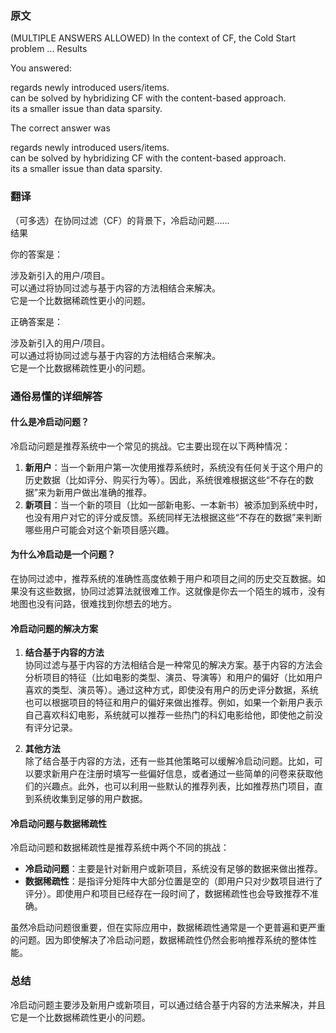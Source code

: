 ### 原文
(MULTIPLE ANSWERS ALLOWED) In the context of CF, the Cold Start problem ...
Results

You answered:

regards newly introduced users/items.  
can be solved by hybridizing CF with the content-based approach.  
its a smaller issue than data sparsity.  

The correct answer was

regards newly introduced users/items.  
can be solved by hybridizing CF with the content-based approach.  
its a smaller issue than data sparsity.

### 翻译
（可多选）在协同过滤（CF）的背景下，冷启动问题……  
结果

你的答案是：

涉及新引入的用户/项目。  
可以通过将协同过滤与基于内容的方法相结合来解决。  
它是一个比数据稀疏性更小的问题。

正确答案是：

涉及新引入的用户/项目。  
可以通过将协同过滤与基于内容的方法相结合来解决。  
它是一个比数据稀疏性更小的问题。

### 通俗易懂的详细解答
#### 什么是冷启动问题？
冷启动问题是推荐系统中一个常见的挑战。它主要出现在以下两种情况：
1. **新用户**：当一个新用户第一次使用推荐系统时，系统没有任何关于这个用户的历史数据（比如评分、购买行为等）。因此，系统很难根据这些“不存在的数据”来为新用户做出准确的推荐。
2. **新项目**：当一个新的项目（比如一部新电影、一本新书）被添加到系统中时，也没有用户对它的评分或反馈。系统同样无法根据这些“不存在的数据”来判断哪些用户可能会对这个新项目感兴趣。

#### 为什么冷启动是一个问题？
在协同过滤中，推荐系统的准确性高度依赖于用户和项目之间的历史交互数据。如果没有这些数据，协同过滤算法就很难工作。这就像是你去一个陌生的城市，没有地图也没有问路，很难找到你想去的地方。

#### 冷启动问题的解决方案
1. **结合基于内容的方法**  
   协同过滤与基于内容的方法相结合是一种常见的解决方案。基于内容的方法会分析项目的特征（比如电影的类型、演员、导演等）和用户的偏好（比如用户喜欢的类型、演员等）。通过这种方式，即使没有用户的历史评分数据，系统也可以根据项目的特征和用户的偏好来做出推荐。例如，如果一个新用户表示自己喜欢科幻电影，系统就可以推荐一些热门的科幻电影给他，即使他之前没有评分记录。

2. **其他方法**  
   除了结合基于内容的方法，还有一些其他策略可以缓解冷启动问题。比如，可以要求新用户在注册时填写一些偏好信息，或者通过一些简单的问卷来获取他们的兴趣点。此外，也可以利用一些默认的推荐列表，比如推荐热门项目，直到系统收集到足够的用户数据。

#### 冷启动问题与数据稀疏性
冷启动问题和数据稀疏性是推荐系统中两个不同的挑战：
- **冷启动问题**：主要是针对新用户或新项目，系统没有足够的数据来做出推荐。
- **数据稀疏性**：是指评分矩阵中大部分位置是空的（即用户只对少数项目进行了评分）。即使用户和项目已经存在一段时间了，数据稀疏性也会导致推荐不准确。

虽然冷启动问题很重要，但在实际应用中，数据稀疏性通常是一个更普遍和更严重的问题。因为即使解决了冷启动问题，数据稀疏性仍然会影响推荐系统的整体性能。

### 总结
冷启动问题主要涉及新用户或新项目，可以通过结合基于内容的方法来解决，并且它是一个比数据稀疏性更小的问题。
